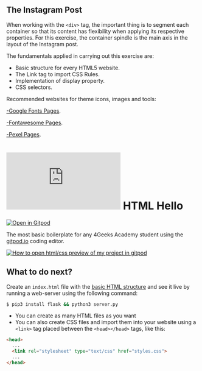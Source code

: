 ## The Instagram Post

When working with the `<div>` tag, the important thing is to segment each container so that its content has flexibility when applying its respective properties. For this exercise, the container spindle is the main axis in the layout of the Instagram post.

The fundamentals applied in carrying out this exercise are:

* Basic structure for every HTML5 website.
* The Link tag to import CSS Rules.
* Implementation of display property.
* CSS selectors.
 
Recommended websites for theme icons, images and tools:

[-Google Fonts Pages](https://fonts.google.com/).

[-Fontawesome Pages](https://fontawesome.com/).

[-Pexel Pages](https://www.pexels.com/es-es/).

# ![4Geeks Logo](http://assets.breatheco.de/apis/img/images.php?blob&random&cat=icon&tags=4geeks,16) HTML Hello

[![Open in Gitpod](https://gitpod.io/button/open-in-gitpod.svg)](https://gitpod.io#https://github.com/4GeeksAcademy/html-hello.git)

The most basic boilerplate for any 4Geeks Academy student using the [gitpod.io](gitpod.io) coding editor.

[![How to open html/css preview of my project in gitpod](https://github.com/4GeeksAcademy/Templates-Boilerplates/blob/master/assets/hello-html-intro.png?raw=true)](https://youtu.be/dfbDCMu_p-0)

## What to do next?

Create an `index.html` file with the [basic HTML structure](http://content.breatheco.de/lesson/what-is-html-learn-html#page-structure) and see it live by running a web-server using the following command:

```sh
$ pip3 install flask && python3 server.py
```

- You can create as many HTML files as you want
- You can also create CSS files and import them into your website using a `<link>` tag placed between the `<head></head>` tags, like this:

```html
<head>
  ...
  <link rel="stylesheet" type="text/css" href="styles.css">
  ...
</head>
```
